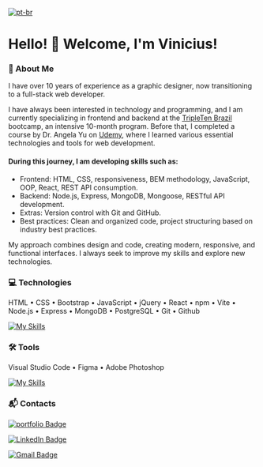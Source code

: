 [![pt-br](https://img.shields.io/badge/lang-pt--br-green.svg)](./README.md)

# Hello! 👋 Welcome, I'm Vinicius!

### 🚀 About Me

I have over 10 years of experience as a graphic designer, now transitioning to a full-stack web developer.

I have always been interested in technology and programming, and I am currently specializing in frontend and backend at the <a target="_blank" href="https://tripleten.com/pt-bra/web/meet/">TripleTen Brazil</a> bootcamp, an intensive 10-month program. Before that, I completed a course by Dr. Angela Yu on <a target="_blank" href="https://www.udemy.com/course/the-complete-web-development-bootcamp">Udemy</a>, where I learned various essential technologies and tools for web development.

#### During this journey, I am developing skills such as:

- Frontend: HTML, CSS, responsiveness, BEM methodology, JavaScript, OOP, React, REST API consumption.
- Backend: Node.js, Express, MongoDB, Mongoose, RESTful API development.
- Extras: Version control with Git and GitHub.
- Best practices: Clean and organized code, project structuring based on industry best practices.

My approach combines design and code, creating modern, responsive, and functional interfaces. I always seek to improve my skills and explore new technologies.

### 💻 Technologies

HTML • CSS • Bootstrap • JavaScript • jQuery • React • npm • Vite • Node.js • Express • MongoDB • PostgreSQL • Git • Github

[![My Skills](https://skillicons.dev/icons?i=html,css,bootstrap,js,jquery,react,npm,vite,nodejs,express,mongodb,postgres,git,github&perline=7)](https://skillicons.dev)

### 🛠️ Tools

Visual Studio Code • Figma • Adobe Photoshop

[![My Skills](https://skillicons.dev/icons?i=vscode,figma,photoshop)](https://skillicons.dev)

### 📬 Contacts

[![portfolio Badge](https://custom-icon-badges.demolab.com/badge/Portfolio-blue.svg?style=flat&logo=webpage-personal&logoColor=white&labelColor=gray)](#)

[![LinkedIn Badge](https://custom-icon-badges.demolab.com/badge/Vinicius_Barretto_Mello-blue.svg?style=flat&logo=linkedin-brands&logoColor=white&labelColor=gray)](https://www.linkedin.com/in/vinicius-barretto-mello-2801402b0)

[![Gmail Badge](https://img.shields.io/badge/vinicius.barretto9022%40gmail.com-blue?style=flat&logo=gmail&logoColor=white&labelColor=gray)](mailto:vinicius.barretto9022@gmail.com)
